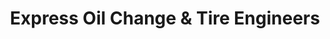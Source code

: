 ---
title: "Express Oil Change & Tire Engineers"
url: /mobile/express-oil-change-und-tire-engineers-grelot-road/
shop: Reifen
---